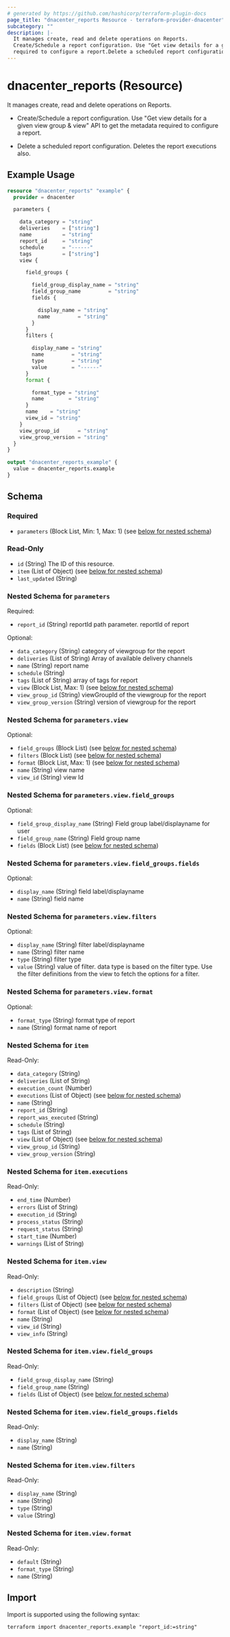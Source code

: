 ```yaml
---
# generated by https://github.com/hashicorp/terraform-plugin-docs
page_title: "dnacenter_reports Resource - terraform-provider-dnacenter"
subcategory: ""
description: |-
  It manages create, read and delete operations on Reports.
  Create/Schedule a report configuration. Use "Get view details for a given view group & view" API to get the metadata
  required to configure a report.Delete a scheduled report configuration. Deletes the report executions also.
---
```


# dnacenter_reports (Resource)

It manages create, read and delete operations on Reports.

- Create/Schedule a report configuration. Use "Get view details for a given view group & view" API to get the metadata
required to configure a report.

- Delete a scheduled report configuration. Deletes the report executions also.

## Example Usage

```terraform
resource "dnacenter_reports" "example" {
  provider = dnacenter

  parameters {

    data_category = "string"
    deliveries    = ["string"]
    name          = "string"
    report_id     = "string"
    schedule      = "------"
    tags          = ["string"]
    view {

      field_groups {

        field_group_display_name = "string"
        field_group_name         = "string"
        fields {

          display_name = "string"
          name         = "string"
        }
      }
      filters {

        display_name = "string"
        name         = "string"
        type         = "string"
        value        = "------"
      }
      format {

        format_type = "string"
        name        = "string"
      }
      name    = "string"
      view_id = "string"
    }
    view_group_id      = "string"
    view_group_version = "string"
  }
}

output "dnacenter_reports_example" {
  value = dnacenter_reports.example
}
```

<!-- schema generated by tfplugindocs -->
## Schema

### Required

- `parameters` (Block List, Min: 1, Max: 1) (see [below for nested schema](#nestedblock--parameters))

### Read-Only

- `id` (String) The ID of this resource.
- `item` (List of Object) (see [below for nested schema](#nestedatt--item))
- `last_updated` (String)

<a id="nestedblock--parameters"></a>
### Nested Schema for `parameters`

Required:

- `report_id` (String) reportId path parameter. reportId of report

Optional:

- `data_category` (String) category of viewgroup for the report
- `deliveries` (List of String) Array of available delivery channels
- `name` (String) report name
- `schedule` (String)
- `tags` (List of String) array of tags for report
- `view` (Block List, Max: 1) (see [below for nested schema](#nestedblock--parameters--view))
- `view_group_id` (String) viewGroupId of the viewgroup for the report
- `view_group_version` (String) version of viewgroup for the report

<a id="nestedblock--parameters--view"></a>
### Nested Schema for `parameters.view`

Optional:

- `field_groups` (Block List) (see [below for nested schema](#nestedblock--parameters--view--field_groups))
- `filters` (Block List) (see [below for nested schema](#nestedblock--parameters--view--filters))
- `format` (Block List, Max: 1) (see [below for nested schema](#nestedblock--parameters--view--format))
- `name` (String) view name
- `view_id` (String) view Id

<a id="nestedblock--parameters--view--field_groups"></a>
### Nested Schema for `parameters.view.field_groups`

Optional:

- `field_group_display_name` (String) Field group label/displayname for user
- `field_group_name` (String) Field group name
- `fields` (Block List) (see [below for nested schema](#nestedblock--parameters--view--field_groups--fields))

<a id="nestedblock--parameters--view--field_groups--fields"></a>
### Nested Schema for `parameters.view.field_groups.fields`

Optional:

- `display_name` (String) field label/displayname
- `name` (String) field name



<a id="nestedblock--parameters--view--filters"></a>
### Nested Schema for `parameters.view.filters`

Optional:

- `display_name` (String) filter label/displayname
- `name` (String) filter name
- `type` (String) filter type
- `value` (String) value of filter. data type is based on the filter type. Use the filter definitions from the view to fetch the options for a filter.


<a id="nestedblock--parameters--view--format"></a>
### Nested Schema for `parameters.view.format`

Optional:

- `format_type` (String) format type of report
- `name` (String) format name of report




<a id="nestedatt--item"></a>
### Nested Schema for `item`

Read-Only:

- `data_category` (String)
- `deliveries` (List of String)
- `execution_count` (Number)
- `executions` (List of Object) (see [below for nested schema](#nestedobjatt--item--executions))
- `name` (String)
- `report_id` (String)
- `report_was_executed` (String)
- `schedule` (String)
- `tags` (List of String)
- `view` (List of Object) (see [below for nested schema](#nestedobjatt--item--view))
- `view_group_id` (String)
- `view_group_version` (String)

<a id="nestedobjatt--item--executions"></a>
### Nested Schema for `item.executions`

Read-Only:

- `end_time` (Number)
- `errors` (List of String)
- `execution_id` (String)
- `process_status` (String)
- `request_status` (String)
- `start_time` (Number)
- `warnings` (List of String)


<a id="nestedobjatt--item--view"></a>
### Nested Schema for `item.view`

Read-Only:

- `description` (String)
- `field_groups` (List of Object) (see [below for nested schema](#nestedobjatt--item--view--field_groups))
- `filters` (List of Object) (see [below for nested schema](#nestedobjatt--item--view--filters))
- `format` (List of Object) (see [below for nested schema](#nestedobjatt--item--view--format))
- `name` (String)
- `view_id` (String)
- `view_info` (String)

<a id="nestedobjatt--item--view--field_groups"></a>
### Nested Schema for `item.view.field_groups`

Read-Only:

- `field_group_display_name` (String)
- `field_group_name` (String)
- `fields` (List of Object) (see [below for nested schema](#nestedobjatt--item--view--field_groups--fields))

<a id="nestedobjatt--item--view--field_groups--fields"></a>
### Nested Schema for `item.view.field_groups.fields`

Read-Only:

- `display_name` (String)
- `name` (String)



<a id="nestedobjatt--item--view--filters"></a>
### Nested Schema for `item.view.filters`

Read-Only:

- `display_name` (String)
- `name` (String)
- `type` (String)
- `value` (String)


<a id="nestedobjatt--item--view--format"></a>
### Nested Schema for `item.view.format`

Read-Only:

- `default` (String)
- `format_type` (String)
- `name` (String)

## Import

Import is supported using the following syntax:

```shell
terraform import dnacenter_reports.example "report_id:=string"
```
